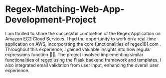 # Regex-Matching-Web-App-Development-Project
 I am thrilled to share the successful completion of the Regex Application on Amazon EC2 Cloud Services. I had the opportunity to work on a real-time application on AWS, incorporating the core functionalities of regex101.com . Throughout this experience, I gained valuable insights into how regular expressions function 👨‍💻.
The project involved implementing similar functionalities of regex using the Flask backend framework and templates. I also integrated email validation from user input, enhancing the overall user experience.

